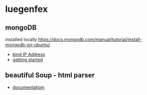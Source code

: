# luegenfex

## mongoDB
installed locally https://docs.mongodb.com/manual/tutorial/install-mongodb-on-ubuntu/
* [bind IP Address](https://docs.mongodb.com/manual/core/security-mongodb-configuration/)
* [getting started](https://docs.mongodb.com/manual/tutorial/getting-started/#getting-started)

## beautiful Soup - html parser
* [documentatioin](https://www.crummy.com/software/BeautifulSoup/bs4/doc/)